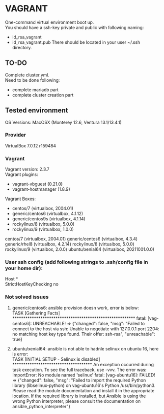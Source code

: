 # VAGRANT
One-command virtual environment boot up. <br>
You should have a ssh-key private and public with following naming:
- id_rsa_vagrant
- id_rsa_vagrant.pub
There should be located in your user ~/.ssh directory.

## TO-DO
Complete cluster.yml.<br>
Need to be done following:
- complete mariadb part
- complete cluster creation part

## Tested environment
OS Versions: MacOSX (Monterey 12.6, Ventura 13.1/13.4.1)

### Provider
VirtualBox 7.0.12 r159484

### Vagrant
Vagrant version: 2.3.7 <br>
Vagrant plugins:
  - vagrant-vbguest (0.21.0)
  - vagrant-hostmanager (1.8.9) <br> 
  
Vagrant Boxes:
 + centos/7         (virtualbox, 2004.01)
 + generic/centos6 (virtualbox, 4.1.12)
 + generic/centos9s (virtualbox, 4.1.14)
 + rockylinux/8     (virtualbox, 5.0.0) 
 + rockylinux/9     (virtualbox, 1.0.0) <br>


centos/7        (virtualbox, 2004.01)
generic/centos6 (virtualbox, 4.3.4)
generic/rhel8   (virtualbox, 4.2.14)
rockylinux/8    (virtualbox, 5.0.0)
rockylinux/9    (virtualbox, 2.0.0)
ubuntu/xenial64 (virtualbox, 20211001.0.0)


### User ssh config (add following strings to .ssh/config file in your home dir):
Host * <br>
	StrictHostKeyChecking no


### Not solved issues
1. generic/centos6: ansible provision doesn work, error is below:<br>
TASK [Gathering Facts] *********************************************************
fatal: [vag-centos6]: UNREACHABLE! => {"changed": false, "msg": "Failed to connect to the host via ssh: Unable to negotiate with 127.0.0.1 port 2204: no matching host key type found. Their offer: ssh-rsa", "unreachable": true} <br>

2. ubuntu/xenial64: ansible is not able to hadnle selinux on ubuntu 16, here is error:<br>
TASK [INITIAL SETUP - Selinux is disabled] *************************************
An exception occurred during task execution. To see the full traceback, use -vvv. The error was: ImportError: No module named 'selinux'
fatal: [vag-ubuntu16]: FAILED! => {"changed": false, "msg": "Failed to import the required Python library (libselinux-python) on vag-ubuntu16's Python /usr/bin/python3. Please read the module documentation and install it in the appropriate location. If the required library is installed, but Ansible is using the wrong Python interpreter, please consult the documentation on ansible_python_interpreter"}<br>






